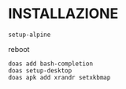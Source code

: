 # INSTALLAZIONE

```
setup-alpine
```
reboot

```
doas add bash-completion
doas setup-desktop
doas apk add xrandr setxkbmap

```
